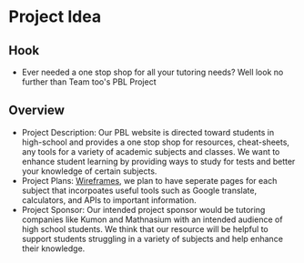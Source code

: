 # Project Idea

## Hook 
- Ever needed a one stop shop for all your tutoring needs? Well look no further than Team too's PBL Project

## Overview
- Project Description: Our PBL website is directed toward students in high-school and provides a one stop shop for resources, cheat-sheets, any tools for a variety of academic subjects and classes. We want to enhance student learning by providing ways to study for tests and better your knowledge of certain subjects. 
- Project Plans: [Wireframes](), we plan to have seperate pages for each subject that incorpoates useful tools such as Google translate, calculators, and APIs to important information. 
- Project Sponsor: Our intended project sponsor would be tutoring companies like Kumon and Mathnasium with an intended audience of high school students. We think that our resource will be helpful to support students struggling in a variety of subjects and help enhance their knowledge.
